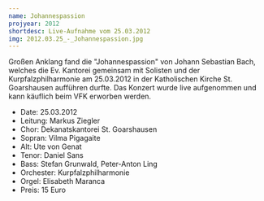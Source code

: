 ```yaml
---
name: Johannespassion
projyear: 2012
shortdesc: Live-Aufnahme vom 25.03.2012
img: 2012.03.25_-_Johannespassion.jpg
---
```

Großen Anklang fand die "Johannespassion" von Johann Sebastian Bach, welches die Ev. Kantorei gemeinsam mit Solisten und der Kurpfalzphilharmonie am 25.03.2012 in der Katholischen Kirche St. Goarshausen aufführen durfte. Das Konzert wurde live aufgenommen und kann käuflich beim VFK erworben werden.

 - Date: 25.03.2012
 - Leitung: Markus Ziegler
 - Chor: Dekanatskantorei St. Goarshausen
 - Sopran: Vilma Pigagaite
 - Alt: Ute von Genat
 - Tenor: Daniel Sans
 - Bass: Stefan Grunwald, Peter-Anton Ling
 - Orchester: Kurpfalzphilharmonie
 - Orgel: Elisabeth Maranca
 - Preis: 15 Euro